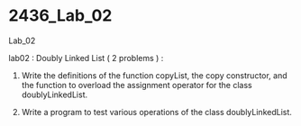 # 2436_Lab_02
Lab_02

lab02 : Doubly Linked List ( 2 problems ) :

1. Write the definitions of the function copyList, the copy constructor, and the function to overload the assignment operator for the class doublyLinkedList.

2. Write a program to test various operations of the class doublyLinkedList.
